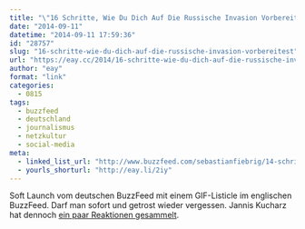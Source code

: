 ```yaml
---
title: "\"16 Schritte, Wie Du Dich Auf Die Russische Invasion Vorbereitest\""
date: "2014-09-11"
datetime: "2014-09-11 17:59:36"
id: "28757"
slug: "16-schritte-wie-du-dich-auf-die-russische-invasion-vorbereitest"
url: "https://eay.cc/2014/16-schritte-wie-du-dich-auf-die-russische-invasion-vorbereitest/"
author: "eay"
format: "link"
categories:
  - 0815
tags:
  - buzzfeed
  - deutschland
  - journalismus
  - netzkultur
  - social-media
meta:
  - linked_list_url: "http://www.buzzfeed.com/sebastianfiebrig/14-schritte-wie-du-dich-auf-die-russische-invasion-vorbereit"
  - yourls_shorturl: "http://eay.li/2iy"
---
```


Soft Launch vom deutschen BuzzFeed mit einem GIF-Listicle im englischen BuzzFeed. Darf man sofort und getrost wieder vergessen. Jannis Kucharz hat dennoch [ein paar Reaktionen gesammelt](http://netzfeuilleton.de/buzzfeed-deutschland-start/).
